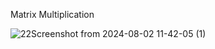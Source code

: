 Matrix Multiplication

![22Screenshot from 2024-08-02 11-42-05 (1)](https://github.com/user-attachments/assets/b1b1160d-d1b6-40ed-9fa8-8e73e83c86e8)
